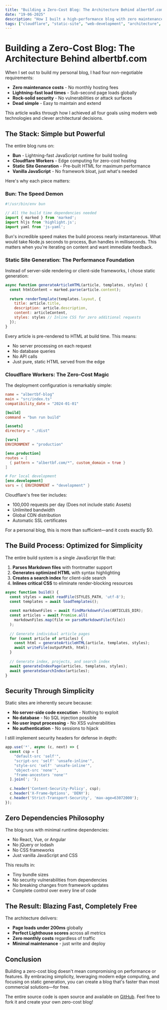 ```yaml
---
title: "Building a Zero-Cost Blog: The Architecture Behind albertbf.com"
date: "19-06-2025"
description: "How I built a high-performance blog with zero maintenance costs using Cloudflare Workers, static site generation, and modern web technologies."
tags: ["cloudflare", "static-site", "web-development", "architecture", "bun"]
---
```


# Building a Zero-Cost Blog: The Architecture Behind albertbf.com

When I set out to build my personal blog, I had four non-negotiable requirements:
- **Zero maintenance costs** - No monthly hosting fees
- **Lightning-fast load times** - Sub-second page loads globally
- **Rock-solid security** - No vulnerabilities or attack surfaces
- **Dead simple** - Easy to maintain and extend

This article walks through how I achieved all four goals using modern web technologies and clever architectural decisions.

## The Stack: Simple but Powerful

The entire blog runs on:
- **Bun** - Lightning-fast JavaScript runtime for build tooling
- **Cloudflare Workers** - Edge computing for zero-cost hosting
- **Static Site Generation** - Pre-built HTML for maximum performance
- **Vanilla JavaScript** - No framework bloat, just what's needed

Here's why each piece matters:

### Bun: The Speed Demon

```javascript
#!/usr/bin/env bun

// All the build time dependencies needed
import { marked } from 'marked';
import hljs from 'highlight.js';
import yaml from 'js-yaml';
```

Bun's incredible speed makes the build process nearly instantaneous. What would take Node.js seconds to process, Bun handles in milliseconds. This matters when you're iterating on content and want immediate feedback.

### Static Site Generation: The Performance Foundation

Instead of server-side rendering or client-side frameworks, I chose static generation:

```javascript
async function generateArticleHTML(article, templates, styles) {
  const htmlContent = marked.parse(article.content);
  
  return renderTemplate(templates.layout, {
    title: article.title,
    description: article.description,
    content: articleContent,
    styles: styles // Inline CSS for zero additional requests
  });
}
```

Every article is pre-rendered to HTML at build time. This means:
- No server processing on each request
- No database queries
- No API calls
- Just pure, static HTML served from the edge

### Cloudflare Workers: The Zero-Cost Magic

The deployment configuration is remarkably simple:

```toml
name = "albertbf-blog"
main = "src/index.ts"
compatibility_date = "2024-01-01"

[build]
command = "bun run build"

[assets]
directory = "./dist"

[vars]
ENVIRONMENT = "production"

[env.production]
routes = [
  { pattern = "albertbf.com/*", custom_domain = true }
]

# For local development
[env.development]
vars = { ENVIRONMENT = "development" }
```

Cloudflare's free tier includes:
- 100,000 requests per day (Does not include static Assets)
- Unlimited bandwidth
- Global CDN distribution
- Automatic SSL certificates

For a personal blog, this is more than sufficient—and it costs exactly $0.

## The Build Process: Optimized for Simplicity

The entire build system is a single JavaScript file that:

1. **Parses Markdown files** with frontmatter support
2. **Generates optimized HTML** with syntax highlighting
3. **Creates a search index** for client-side search
4. **Inlines critical CSS** to eliminate render-blocking resources

```javascript
async function build() {
  const styles = await readFile(STYLES_PATH, 'utf-8');
  const templates = await loadTemplates();
  
  const markdownFiles = await findMarkdownFiles(ARTICLES_DIR);
  const articles = await Promise.all(
    markdownFiles.map(file => parseMarkdownFile(file))
  );
  
  // Generate individual article pages
  for (const article of articles) {
    const html = generateArticleHTML(article, templates, styles);
    await writeFile(outputPath, html);
  }
  
  // Generate index, projects, and search index
  await generateIndexPage(articles, templates, styles);
  await generateSearchIndex(articles);
}
```

## Security Through Simplicity

Static sites are inherently secure because:
- **No server-side code execution** - Nothing to exploit
- **No database** - No SQL injection possible
- **No user input processing** - No XSS vulnerabilities
- **No authentication** - No sessions to hijack

I still implement security headers for defense in depth:

```javascript
app.use('*', async (c, next) => {
  const csp = [
    "default-src 'self'",
    "script-src 'self' 'unsafe-inline'",
    "style-src 'self' 'unsafe-inline'",
    "object-src 'none'",
    "frame-ancestors 'none'"
  ].join('; ');
  
  c.header('Content-Security-Policy', csp);
  c.header('X-Frame-Options', 'DENY');
  c.header('Strict-Transport-Security', 'max-age=63072000');
});
```

## Zero Dependencies Philosophy

The blog runs with minimal runtime dependencies:
- No React, Vue, or Angular
- No jQuery or lodash
- No CSS frameworks
- Just vanilla JavaScript and CSS

This results in:
- Tiny bundle sizes
- No security vulnerabilities from dependencies
- No breaking changes from framework updates
- Complete control over every line of code

## The Result: Blazing Fast, Completely Free

The architecture delivers:
- **Page loads under 200ms** globally
- **Perfect Lighthouse scores** across all metrics
- **Zero monthly costs** regardless of traffic
- **Minimal maintenance** - just write and deploy

## Conclusion

Building a zero-cost blog doesn't mean compromising on performance or features. By embracing simplicity, leveraging modern edge computing, and focusing on static generation, you can create a blog that's faster than most commercial solutions—for free.

The entire source code is open source and available on [GitHub](https://github.com/FumingPower3925/albertbf). Feel free to fork it and create your own zero-cost blog!